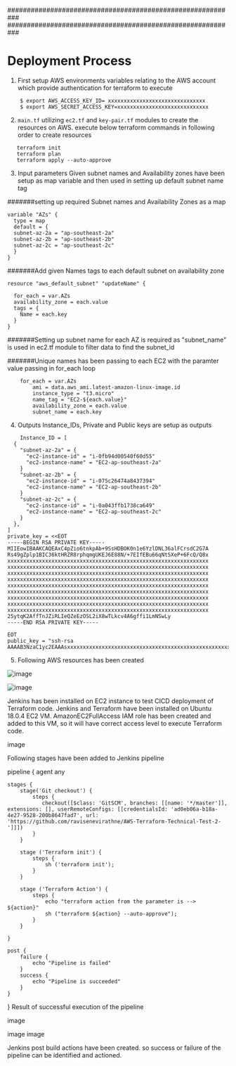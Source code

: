 

###########################################################
###########################################################

# **Deployment Process**

1. First setup AWS environments variables relating to the AWS account which provide authentication for terraform to execute 
```
    $ export AWS_ACCESS_KEY_ID= xxxxxxxxxxxxxxxxxxxxxxxxxxxxxxx
    $ export AWS_SECRET_ACCESS_KEY=xxxxxxxxxxxxxxxxxxxxxxxxxxxxx
```
2.  `main.tf` utilizing `ec2.tf` and `key-pair.tf` modules to create the resources on AWS.  execute below terraform commands in following order to create resources
 ```
    terraform init
    terraform plan 
    terraform apply --auto-approve
```
3.  Input parameters
    Given subnet names and Availability zones have been setup as map variable and then used in setting up default subnet name tag

#######setting up required Subnet names and Availability Zones as a map
```
variable "AZs" {
  type = map
  default = {
  subnet-az-2a = "ap-southeast-2a"
  subnet-az-2b = "ap-southeast-2b"
  subnet-az-2c = "ap-southeast-2c"
  }
}
```
#######Add given Names tags to each default subnet on availability zone
```
resource "aws_default_subnet" "updateName" {

  for_each = var.AZs
  availability_zone = each.value
  tags = {
    Name = each.key
  }
}
```
#######Setting up subnet name for each AZ is required as "subnet_name" is used in ec2.tf module to filter data to find the subnet_id

#######Unique names has been passing to each EC2 with the paramter value passing in for_each loop
```
    for_each = var.AZs 
        ami = data.aws_ami.latest-amazon-linux-image.id
        instance_type = "t3.micro"
        name_tag = "EC2-${each.value}" 
        availability_zone = each.value
        subnet_name = each.key
```
4. Outputs
    Instance_IDs, Private and Public keys are setup as outputs
```
    Instance_ID = [
  {
    "subnet-az-2a" = {
      "ec2-instance-id" = "i-0fb94d00540f60d55"
      "ec2-instance-name" = "EC2-ap-southeast-2a"
    }
    "subnet-az-2b" = {
      "ec2-instance-id" = "i-075c26474a8437394"
      "ec2-instance-name" = "EC2-ap-southeast-2b"
    }
    "subnet-az-2c" = {
      "ec2-instance-id" = "i-0a043ffb1738ca649"
      "ec2-instance-name" = "EC2-ap-southeast-2c"
    }
  },
]
private_key = <<EOT
-----BEGIN RSA PRIVATE KEY-----
MIIEowIBAAKCAQEAxC4pZio6tnkpAb+9SsHDBOK0n1e6YzlDNL36alFCrsdC2G7A
Rs49gZplp1BIC36ktHRZR8rphqmgUKEJ6E88N/+7EIfEBu66qNtSXeP+6FcQ/Q8x
xxxxxxxxxxxxxxxxxxxxxxxxxxxxxxxxxxxxxxxxxxxxxxxxxxxxxxxxxxxxxxxx
xxxxxxxxxxxxxxxxxxxxxxxxxxxxxxxxxxxxxxxxxxxxxxxxxxxxxxxxxxxxxxxx
xxxxxxxxxxxxxxxxxxxxxxxxxxxxxxxxxxxxxxxxxxxxxxxxxxxxxxxxxxxxxxxx
xxxxxxxxxxxxxxxxxxxxxxxxxxxxxxxxxxxxxxxxxxxxxxxxxxxxxxxxxxxxxxxx
xxxxxxxxxxxxxxxxxxxxxxxxxxxxxxxxxxxxxxxxxxxxxxxxxxxxxxxxxxxxxxxx
xxxxxxxxxxxxxxxxxxxxxxxxxxxxxxxxxxxxxxxxxxxxxxxxxxxxxxxxxxxxxxxx
xxxxxxxxxxxxxxxxxxxxxxxxxxxxxxxxxxxxxxxxxxxxxxxxxxxxxxxxxxxxxxxx
xxxxxxxxxxxxxxxxxxxxxxxxxxxxxxxxxxxxxxxxxxxxxxxxxxxxxxxxxxxxxxxx
xxxxxxxxxxxxxxxxxxxxxxxxxxxxxxxxxxxxxxxxxxxxxxxxxxxxxxxxxxxxxxxx
25ytqK2AffTnJZiRLIeQZeEzOSL2iX8wTLkcv4A6gffi1LmNSwLy
-----END RSA PRIVATE KEY-----

EOT
public_key = "ssh-rsa AAAAB3NzaC1yc2EAAAsxxxxxxxxxxxxxxxxxxxxxxxxxxxxxxxxxxxxxxxxxxxxxxxxxxxxxxxxxxxxxxxxxxxxxxxxxxxxxxxxxxxxxxxxxxxxxxxxxxxxxxxxxxxxxxxxxxxxxxxxxxxxxxxxpZH8jEFOTxHhMJWBesb53LtnsnFknuB8zJvxxxxxxxxxxxxxxxxxxxxxxxxxxxxxxxxxxxxxxxxxxxxxxxxxxxxxxxxxxxxxxxxA0LaKqCt6FJAWs8e7Dzw0UU0MfDVsddj3sjEMf55g+cHXC/j2b8wV2JcatvF5Ug0jHoqCj5GKSK4OiGTv"
```
5. Following AWS resources has been created

![image](https://user-images.githubusercontent.com/85973309/142786100-dbd0fa50-9817-4849-b353-784482412cd8.png)


![image](https://user-images.githubusercontent.com/85973309/142786073-461d6a26-663a-423a-b95e-83080cd898e8.png)




Jenkins has been installed on EC2 instance to test CICD deployment of Terraform code. Jenkins and Terraform have been installed on Ubuntu 18.0.4 EC2 VM. AmazonEC2FullAccess IAM role has been created and added to this VM, so it will have correct access level to execute Terraform code.

image

Following stages have been added to Jenkins pipeline

pipeline {
    agent any

    stages {
        stage('Git checkout') {
            steps {
               checkout([$class: 'GitSCM', branches: [[name: '*/master']], extensions: [], userRemoteConfigs: [[credentialsId: 'ad0eb06a-b18a-4e27-9528-200b8647fad7', url: 'https://github.com/ravisenevirathne/AWS-Terraform-Technical-Test-2-']]])
            }
        }
        
        stage ('Terraform init') {
            steps {
                sh ('terraform init');
            }
        }    
            
        stage ('Terraform Action') {
            steps {
                echo "terraform action from the parameter is --> ${action}"
                sh ("terraform ${action} --auto-approve");
            } 
        }
        
    }
    
    post {
        failure {
            echo "Pipeline is failed"
        }
        success {
            echo "Pipeline is succeeded"
        }
    }
   
}
Result of successful execution of the pipeline

image

image image

Jenkins post build actions have been created. so success or failure of the pipeline can be identified and actioned.

